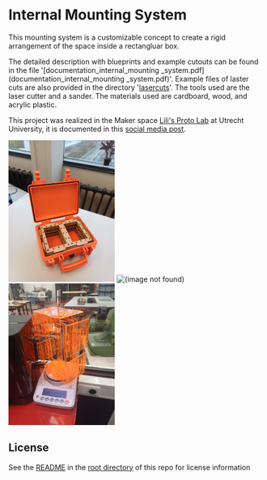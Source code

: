 # Internal Mounting System

This mounting system is a customizable concept to create a rigid arrangement of the space inside a rectangluar box.

The detailed description with blueprints and example cutouts can be found in the file '[documentation_internal_mounting _system.pdf](documentation_internal_mounting _system.pdf)'. Example files of laster cuts are also provided in the directory '[lasercuts](./lasercuts/)'. The tools used are the laser cutter and a sander. The materials used are cardboard, wood, and acrylic plastic.

This project was realized in the Maker space [Lili's Proto Lab](https://www.uu.nl/en/research/lilis-proto-lab) at Utrecht University, it is documented in this [social media post](https://www.instagram.com/lilisprotolab/p/DIN57aNspcx/?next=%2F&img_index=1).

<p float="left">
<img src="images/stage1_1_wood_assembly.jpg" alt="(image not found)" height="280">
<img src="images/stage1_0_wood.jpg" alt="(image not found)" height="280">
<img src="images/stage2_1_acrylic_plastic.jpg" alt="(image not found)" height="280">
</p>

## License

See the [README](./../../README.md) in the [root directory](./../../) of this repo for license information